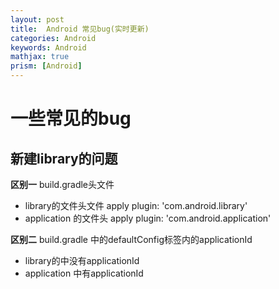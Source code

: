 ```yaml
---
layout: post
title:  Android 常见bug(实时更新)
categories: Android
keywords: Android
mathjax: true
prism: [Android]
---
```


# 一些常见的bug

##  新建library的问题
**区别一** build.gradle头文件
+ library的文件头文件 apply plugin: 'com.android.library'
+ application 的文件头 apply plugin: 'com.android.application'

**区别二** build.gradle 中的defaultConfig标签内的applicationId
+ library的中没有applicationId 
+ application 中有applicationId




